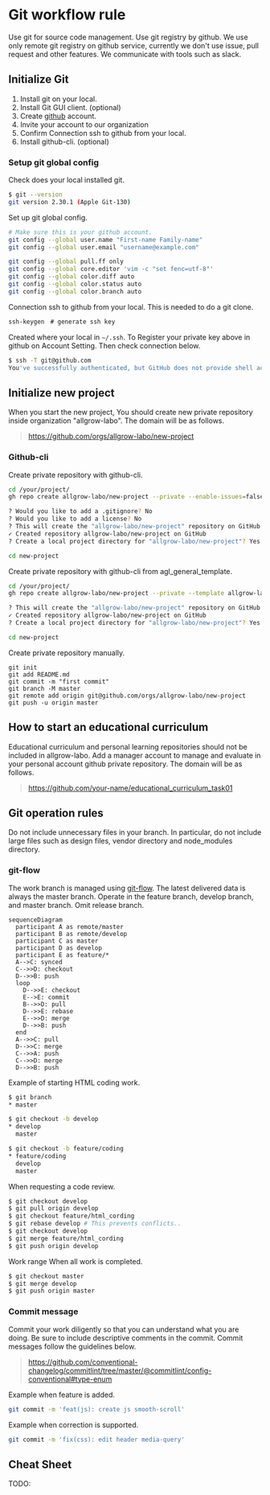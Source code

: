 # Git workflow rule

Use git for source code management. Use git registry by github.
We use only remote git registry on github service, currently we don't use issue, pull request and other features. We communicate with tools such as slack.

## Initialize Git

1. Install git on your local.
2. Install Git GUI client. (optional)
3. Create [github](https://github.com/) account.
4. Invite your account to our organization
5. Confirm Connection ssh to github from your local.
6. Install github-cli. (optional)

### Setup git global config

Check does your local installed git.

```sh
$ git --version
git version 2.30.1 (Apple Git-130)
```

Set up git global config.

```sh
# Make sure this is your github account.
git config --global user.name "First-name Family-name"
git config --global user.email "username@example.com"

git config --global pull.ff only
git config --global core.editor 'vim -c "set fenc=utf-8"'
git config --global color.diff auto
git config --global color.status auto
git config --global color.branch auto
```

Connection ssh to github from your local. This is needed to do a git clone.

```sh
ssh-keygen　# generate ssh key
```

Created where your local in `~/.ssh`.
To Register your private key above in github on Account Setting.
Then check connection below.

```sh
$ ssh -T git@github.com
You've successfully authenticated, but GitHub does not provide shell access.
```

## Initialize new project

When you start the new project, You should create new private repository inside organization "allgrow-labo".
The domain will be as follows.

> https://github.com/orgs/allgrow-labo/new-project

### Github-cli

Create private repository with github-cli.

```sh
cd /your/project/
gh repo create allgrow-labo/new-project --private --enable-issues=false --enable-wiki=false

? Would you like to add a .gitignore? No
? Would you like to add a license? No
? This will create the "allgrow-labo/new-project" repository on GitHub. Continue? Yes
✓ Created repository allgrow-labo/new-project on GitHub
? Create a local project directory for "allgrow-labo/new-project"? Yes

cd new-project
```

Create private repository with github-cli from agl_general_template.

```sh
cd /your/project/
gh repo create allgrow-labo/new-project --private --template allgrow-labo/agl_general_template

? This will create the "allgrow-labo/new-project" repository on GitHub. Continue? Yes
✓ Created repository allgrow-labo/new-project on GitHub
? Create a local project directory for "allgrow-labo/new-project"? Yes

cd new-project
```

Create private repository manually.

```
git init
git add README.md
git commit -m "first commit"
git branch -M master
git remote add origin git@github.com/orgs/allgrow-labo/new-project
git push -u origin master
```

## How to start an educational curriculum

Educational curriculum and personal learning repositories should not be included in allgrow-labo.
Add a manager account to manage and evaluate in your personal account github private repository.
The domain will be as follows.

> https://github.com/your-name/educational_curriculum_task01

## Git operation rules

Do not include unnecessary files in your branch. In particular, do not include large files such as design files, vendor directory and node_modules directory.

### git-flow

The work branch is managed using [git-flow](https://datasift.github.io/gitflow/IntroducingGitFlow.html).
The latest delivered data is always the master branch. Operate in the feature branch, develop branch, and master branch. Omit release branch.

```mermaid
sequenceDiagram
  participant A as remote/master
  participant B as remote/develop
  participant C as master
  participant D as develop
  participant E as feature/*
  A-->C: synced
  C-->>D: checkout
  D-->>B: push
  loop
    D-->>E: checkout
    E-->E: commit
    B-->>D: pull
    D-->>E: rebase
    E-->>D: merge
    D-->>B: push
  end
  A-->>C: pull
  D-->>C: merge
  C-->>A: push
  C-->>D: merge
  D-->>B: push
```

Example of starting HTML coding work.

```sh
$ git branch
* master

$ git checkout -b develop
* develop
  master

$ git checkout -b feature/coding
* feature/coding
  develop
  master
```

When requesting a code review.

```sh
$ git checkout develop
$ git pull origin develop
$ git checkout feature/html_cording
$ git rebase develop # This prevents conflicts..
$ git checkout develop
$ git merge feature/html_cording
$ git push origin develop
```

Work range When all work is completed.

```sh
$ git checkout master
$ git merge develop
$ git push origin master
```

### Commit message

Commit your work diligently so that you can understand what you are doing. Be sure to include descriptive comments in the commit.
Commit messages follow the guidelines below.

> https://github.com/conventional-changelog/commitlint/tree/master/@commitlint/config-conventional#type-enum

Example when feature is added.

```sh
git commit -m 'feat(js): create js smooth-scroll'
```

Example when correction is supported.

```sh
git commit -m 'fix(css): edit header media-query'
```

## Cheat Sheet

TODO:

